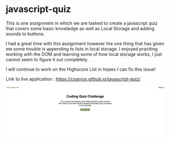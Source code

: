# javascript-quiz
This is one assignment in which we are tasked to create a javascript quiz that covers some basic knowledge as well as Local Storage and adding sounds to buttons. 

I had a great time with this assignment however the one thing that has given me some trouble is appending to  lists in local storage. I enjoyed praciting working with the DOM and learning some of how local storage works, I just cannot seem to figure it out completely. 

I will continue to work on the Highscore List in hopes I can fix this issue!

Link to live application : https://cparros.github.io/javascript-quiz/


![screenshot](jsquiz.png)